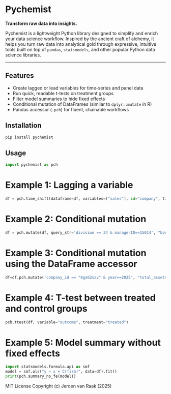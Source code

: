 # Pychemist

**Transform raw data into insights.**

Pychemist is a lightweight Python library designed to simplify and enrich your data science workflow. Inspired by the ancient craft of alchemy, it helps you turn raw data into analytical gold through expressive, intuitive tools built on top of `pandas`, `statsmodels`, and other popular Python data science libraries.

---

## Features

- Create lagged or lead variables for time-series and panel data
- Run quick, readable t-tests on treatment groups
- Filter model summaries to hide fixed effects
- Conditional mutation of DataFrames (similar to `dplyr::mutate` in R)
- Pandas accessor (`.pch`) for fluent, chainable workflows

## Installation

```bash
pip install pychemist
```

## Usage
```python
import pychemist as pch
```

# Example 1: Lagging a variable
```python
df = pch.time_shift(dataframe=df, variables=["sales"], id="company", time="year", shift=1)
```

# Example 2: Conditional mutation
```python
df = pch.mutate(df, query_str='division == 24 & managerID==15014', "bonus", 1000)
```

# Example 3: Conditional mutation using the DataFrame accessor
```python
df=df.pch.mutate('company_id == "8ga62sav" & year==2025', "total_assets", 82000000)
```

# Example 4: T-test between treated and control groups
```python
pch.ttest(df, variable="outcome", treatment="treated")
```

# Example 5: Model summary without fixed effects
```python
import statsmodels.formula.api as smf
model = smf.ols("y ~ x + C(firm)", data=df).fit()
print(pch.summary_no_fe(model))
```


MIT License
Copyright (c) Jeroen van Raak (2025)